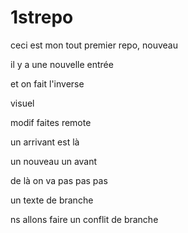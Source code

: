 # 1strepo

ceci est mon tout premier repo, nouveau

il y a une nouvelle entrée

et on fait l'inverse 

visuel

modif faites remote

un arrivant est là

un nouveau un avant

de là on va pas pas pas


un texte de branche 

ns allons faire un conflit de branche